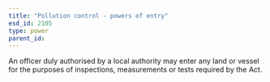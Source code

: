 ```yaml
---
title: "Pollution control - powers of entry"
esd_id: 2105
type: power
parent_id:  
---
```


An officer duly authorised by a local authority may enter any land or vessel for the purposes of inspections, measurements or tests required by the Act.

